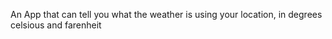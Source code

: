  An App that can tell you what the weather is using your location, in degrees celsious and farenheit 

